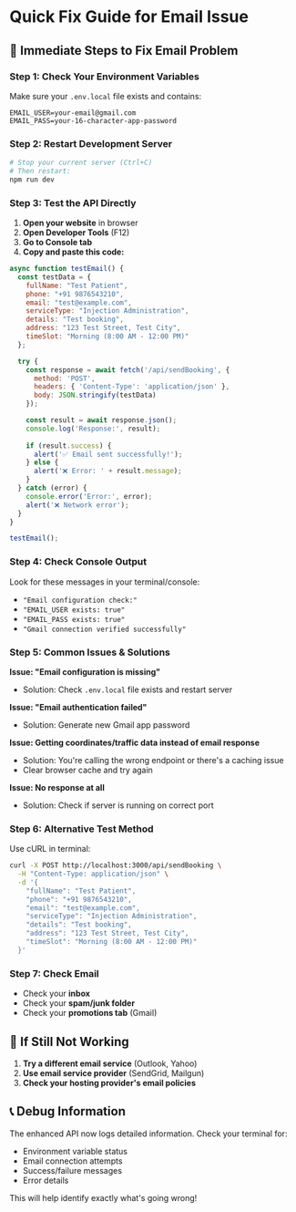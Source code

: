 # Quick Fix Guide for Email Issue

## 🚨 Immediate Steps to Fix Email Problem

### Step 1: Check Your Environment Variables
Make sure your `.env.local` file exists and contains:
```env
EMAIL_USER=your-email@gmail.com
EMAIL_PASS=your-16-character-app-password
```

### Step 2: Restart Development Server
```bash
# Stop your current server (Ctrl+C)
# Then restart:
npm run dev
```

### Step 3: Test the API Directly
1. **Open your website** in browser
2. **Open Developer Tools** (F12)
3. **Go to Console tab**
4. **Copy and paste this code:**

```javascript
async function testEmail() {
  const testData = {
    fullName: "Test Patient",
    phone: "+91 9876543210",
    email: "test@example.com",
    serviceType: "Injection Administration",
    details: "Test booking",
    address: "123 Test Street, Test City",
    timeSlot: "Morning (8:00 AM - 12:00 PM)"
  };

  try {
    const response = await fetch('/api/sendBooking', {
      method: 'POST',
      headers: { 'Content-Type': 'application/json' },
      body: JSON.stringify(testData)
    });

    const result = await response.json();
    console.log('Response:', result);
    
    if (result.success) {
      alert('✅ Email sent successfully!');
    } else {
      alert('❌ Error: ' + result.message);
    }
  } catch (error) {
    console.error('Error:', error);
    alert('❌ Network error');
  }
}

testEmail();
```

### Step 4: Check Console Output
Look for these messages in your terminal/console:
- `"Email configuration check:"`
- `"EMAIL_USER exists: true"`
- `"EMAIL_PASS exists: true"`
- `"Gmail connection verified successfully"`

### Step 5: Common Issues & Solutions

**Issue: "Email configuration is missing"**
- Solution: Check `.env.local` file exists and restart server

**Issue: "Email authentication failed"**
- Solution: Generate new Gmail app password

**Issue: Getting coordinates/traffic data instead of email response**
- Solution: You're calling the wrong endpoint or there's a caching issue
- Clear browser cache and try again

**Issue: No response at all**
- Solution: Check if server is running on correct port

### Step 6: Alternative Test Method
Use cURL in terminal:
```bash
curl -X POST http://localhost:3000/api/sendBooking \
  -H "Content-Type: application/json" \
  -d '{
    "fullName": "Test Patient",
    "phone": "+91 9876543210",
    "email": "test@example.com",
    "serviceType": "Injection Administration",
    "details": "Test booking",
    "address": "123 Test Street, Test City",
    "timeSlot": "Morning (8:00 AM - 12:00 PM)"
  }'
```

### Step 7: Check Email
- Check your **inbox**
- Check your **spam/junk folder**
- Check your **promotions tab** (Gmail)

## 🔧 If Still Not Working

1. **Try a different email service** (Outlook, Yahoo)
2. **Use email service provider** (SendGrid, Mailgun)
3. **Check your hosting provider's email policies**

## 📞 Debug Information

The enhanced API now logs detailed information. Check your terminal for:
- Environment variable status
- Email connection attempts
- Success/failure messages
- Error details

This will help identify exactly what's going wrong!

